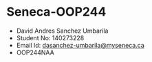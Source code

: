 # Seneca-OOP244
- David Andres Sanchez Umbarila
- Student No: 140273228
- Email Id: dasanchez-umbarila@myseneca.ca
- OOP244NAA
